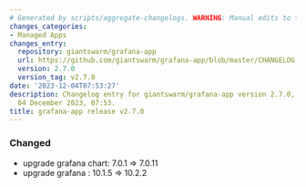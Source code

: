 ```yaml
---
# Generated by scripts/aggregate-changelogs. WARNING: Manual edits to this files will be overwritten.
changes_categories:
- Managed Apps
changes_entry:
  repository: giantswarm/grafana-app
  url: https://github.com/giantswarm/grafana-app/blob/master/CHANGELOG.md#270---2023-12-04
  version: 2.7.0
  version_tag: v2.7.0
date: '2023-12-04T07:53:27'
description: Changelog entry for giantswarm/grafana-app version 2.7.0, published on
  04 December 2023, 07:53.
title: grafana-app release v2.7.0
---
```


### Changed
- upgrade grafana chart: 7.0.1 => 7.0.11
- upgrade grafana : 10.1.5 => 10.2.2
